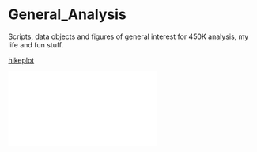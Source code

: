 # General_Analysis
Scripts, data objects and figures of general interest for 450K analysis, my life and fun stuff.


[hikeplot](https://github.com/redgar598/General_Analysis/tree/master/hike_plot)

![]({{site.baseurl}}/https://github.com/redgar598/General_Analysis/blob/master/hike_plot/hikes_WCT.pdf)